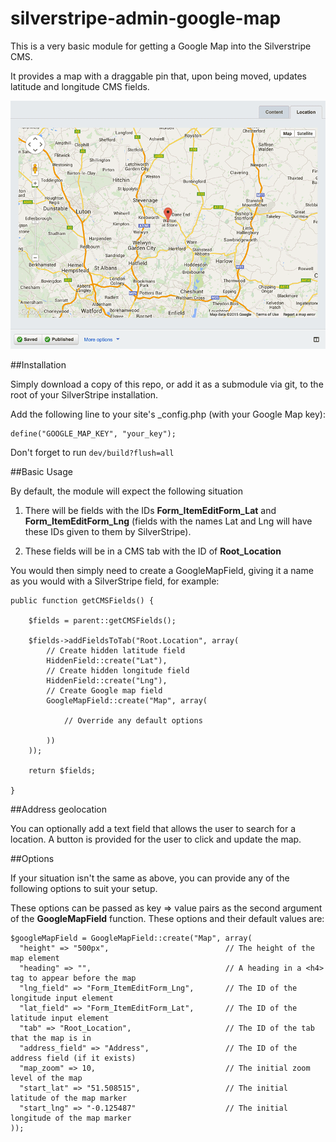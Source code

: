 silverstripe-admin-google-map
=============================

This is a very basic module for getting a Google Map into the Silverstripe CMS.

It provides a map with a draggable pin that, upon being moved, updates latitude and longitude CMS fields.

![Screenshot](docs/screenshot.png)

##Installation

Simply download a copy of this repo, or add it as a submodule via git, to the root of your SilverStripe installation.

Add the following line to your site's _config.php (with your Google Map key):

```
define("GOOGLE_MAP_KEY", "your_key");
```

Don't forget to run ``dev/build?flush=all``

##Basic Usage

By default, the module will expect the following situation

1. There will be fields with the IDs **Form_ItemEditForm_Lat** and **Form_ItemEditForm_Lng** (fields with the names Lat and Lng will have these IDs given to them by SilverStripe).

2. These fields will be in a CMS tab with the ID of **Root_Location**

You would then simply need to create a GoogleMapField, giving it a name as you would with a SilverStripe field, for example:

```
public function getCMSFields() {

	$fields = parent::getCMSFields();

	$fields->addFieldsToTab("Root.Location", array(
		// Create hidden latitude field
		HiddenField::create("Lat"),
		// Create hidden longitude field
		HiddenField::create("Lng"),
		// Create Google map field
		GoogleMapField::create("Map", array(
		
			// Override any default options
			
		))
	));
	
	return $fields;

}
```

##Address geolocation

You can optionally add a text field that allows the user to search for a location. A button is provided for the user to click and update the map.

##Options

If your situation isn't the same as above, you can provide any of the following options to suit your setup.

These options can be passed as key => value pairs as the second argument of the **GoogleMapField** function. These options and their default values are:

```
$googleMapField = GoogleMapField::create("Map", array(
  "height" => "500px",                          // The height of the map element
  "heading" => "",                              // A heading in a <h4> tag to appear before the map
  "lng_field" => "Form_ItemEditForm_Lng",       // The ID of the longitude input element
  "lat_field" => "Form_ItemEditForm_Lat",       // The ID of the latitude input element
  "tab" => "Root_Location",                     // The ID of the tab that the map is in
  "address_field" => "Address",                 // The ID of the address field (if it exists)
  "map_zoom" => 10,                             // The initial zoom level of the map
  "start_lat" => "51.508515",                   // The initial latitude of the map marker
  "start_lng" => "-0.125487"                    // The initial longitude of the map marker
));
```



